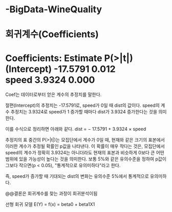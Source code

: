 # -BigData-WineQuality



<b> 회귀계수(Coefficients) </b>
===================================================================================
Coefficients:
            Estimate                     P(>|t|)    
(Intercept) -17.5791                       0.012    
speed         3.9324                       0.000
===================================================================================
Coef는 데이터로부터 얻은 계수의 추정치를 말한다.

절편(Intercept)의 추정치는 -17.5791로, speed가 0일 때 dist의 값이다.
speed의 계수 추정치는 3.9324로 speed가 1 증가할 때마다 dist가 3.9324 증가한다는 것을 의미한다.

이를 수식으로 정리하면 아래와 같다.
dist = − 17.5791 + 3.9324 × speed

추정치의 표 중간의 P(>|t|)는 모집단에서 계수가 0일 때, 현재와 같은 크기의 표본에서 이러한 계수가 추정될 확률인 p값을 나타낸다. 이 확률이 매우 작다는 것은, 모집단에서 speed의 계수가 정확히 3.9324는 아니더라도 현재의 표본과 비슷하게 0보다 큰 어떤 범위에 있을 가능성이 높다는 것을 의미한다. 보통 5%와 같은 유의수준을 정하여 p값이 그보다 작으면(p < 0.05), "통계적으로 유의미하다"라고 한다.

즉, speed가 증가할 때 기대되는 dist의 변화는 유의수준 5%에서 통계적으로 유의미하다.

@@결론은 회귀계수를 찾는 과정이 회귀분석이됨






선형 회귀 모델
E(Y) = f(x) = beta0 + beta1X1
